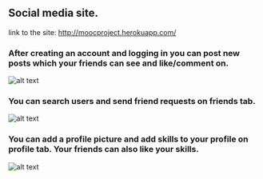 ## Social media site.  
link to the site: http://moocproject.herokuapp.com/  
### After creating an account and logging in you can post new posts which your friends can see and like/comment on.
![alt text](https://i.imgur.com/vbTOpHu.png)  
### You can search users and send friend requests on friends tab.
![alt text](https://i.imgur.com/C9IgAoR.png)  
### You can add a profile picture and add skills to your profile on profile tab. Your friends can also like your skills.
![alt text](https://i.imgur.com/xxpe6MM.png)
